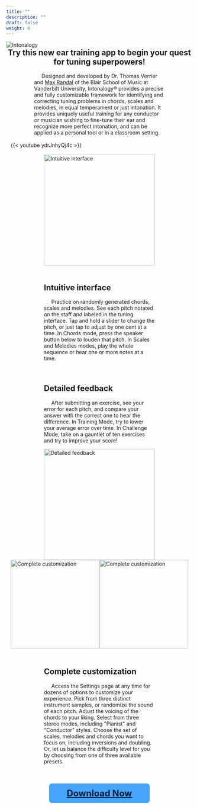 ```yaml
---
title: ""
description: ""
draft: false
weight: 0
---
```


<div style= "display: flex;">
  <div>
    <img style="margin: auto; min-width: 33vw;" src="./images/title.png" alt="Intonalogy"><br>
    <h2 style="margin: auto; text-align: center;">Try this new ear training app to begin your quest for tuning superpowers!</h2><br>
    <p style="margin: auto; text-indent: 20px; min-width: 300px; max-width: 70%;">Designed and developed by Dr. Thomas Verrier and <a href="https://maxrandalmusic.com">Max Randal</a> of the Blair School of Music at Vanderbilt University, Intonalogy® provides a precise and fully customizable framework for identifying and correcting tuning problems in chords, scales and melodies, in equal temperament or just intonation. It provides uniquely useful training for any conductor or musician wishing to fine-tune their ear and recognize more perfect intonation, and can be applied as a personal tool or in a classroom setting.</p><br>
    <div style="margin: auto; width: 67%; min-width: 50vw;">{{< youtube ydrJnhyQj4c >}}</div><br>
    <div style="display: flex; flex-wrap: wrap; justify-content: center;">
      <img src="./images/main1.jpg" alt="Intuitive interface" style="width: 300px;">
      <div style="flex: 1 1 auto; min-width: 300px; max-width: 50%;">
        <br><h2 style="font-weight: bold;">Intuitive interface</h2>
        <p style="text-indent: 20px;">Practice on randomly generated chords, scales and melodies. See each pitch notated on the staff and labeled in the tuning interface. Tap and hold a slider to change the pitch, or just tap to adjust by one cent at a time. In Chords mode, press the speaker button below to louden that pitch. In Scales and Melodies modes, play the whole sequence or hear one or more notes at a time.</p>
      </div>
    </div>
    <div style="display: flex; flex-wrap: wrap; justify-content: center;">
      <div style="flex: 1 1 auto; min-width: 300px; max-width: 50%;">
        <br><h2 style="font-weight: bold;">Detailed feedback</h2>
        <p style="text-indent: 20px;">After submitting an exercise, see your error for each pitch, and compare your answer with the correct one to hear the difference. In Training Mode, try to lower your average error over time. In Challenge Mode, take on a gauntlet of ten exercises and try to improve your score!</p>
      </div>
      <img src="./images/main2.jpg" alt="Detailed feedback" style="width: 300px;">
    </div>
    <div style="display: flex; flex-wrap: wrap; justify-content: center;">
      <img src="./images/main3.jpg" alt="Complete customization" style="width: 240px;">
      <img src="./images/main4.jpg" alt="Complete customization" style="width: 240px;">
      <div style="flex: 1 1 auto; min-width: 300px; max-width: 40%; margin: 20px;">
        <h2 style="font-weight: bold;">Complete customization</h2>
        <p style="text-indent: 20px;">Access the Settings page at any time for dozens of options to customize your experience. Pick from three distinct instrument samples, or randomize the sound of each pitch. Adjust the voicing of the chords to your liking. Select from three stereo modes, including "Pianist" and "Conductor" styles. Choose the set of scales, melodies and chords you want to focus on, including inversions and doubling. Or, let us balance the difficulty  level for you by choosing from one of three available presets.</p>
      </div>
    </div>
    <br>
    <a href="./download" style="display: flex; width: 240px; justify-content: center; margin: auto; color: #00203d; padding: 12px 16px; background-color: #46a4fc; border: none; border-radius: 8px; font-size: 24px; font-weight: bold;">Download Now</a>
  </div>
</div>